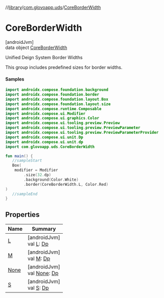 //[library](../../../index.md)/[com.glovoapp.uds](../index.md)/[CoreBorderWidth](index.md)

# CoreBorderWidth

[androidJvm]\
data object [CoreBorderWidth](index.md)

Unified Deign System Border Widths

This group includes predefined sizes for border widths.

#### Samples

```kotlin
import androidx.compose.foundation.background
import androidx.compose.foundation.border
import androidx.compose.foundation.layout.Box
import androidx.compose.foundation.layout.size
import androidx.compose.runtime.Composable
import androidx.compose.ui.Modifier
import androidx.compose.ui.graphics.Color
import androidx.compose.ui.tooling.preview.Preview
import androidx.compose.ui.tooling.preview.PreviewParameter
import androidx.compose.ui.tooling.preview.PreviewParameterProvider
import androidx.compose.ui.unit.Dp
import androidx.compose.ui.unit.dp
import com.glovoapp.uds.CoreBorderWidth

fun main() { 
   //sampleStart 
   Box(
    modifier = Modifier
        .size(32.dp)
        .background(Color.White)
        .border(CoreBorderWidth.L, Color.Red)
) 
   //sampleEnd
}
```

## Properties

| Name | Summary |
|---|---|
| [L](-l.md) | [androidJvm]<br>val [L](-l.md): [Dp](https://developer.android.com/reference/kotlin/androidx/compose/ui/unit/Dp.html) |
| [M](-m.md) | [androidJvm]<br>val [M](-m.md): [Dp](https://developer.android.com/reference/kotlin/androidx/compose/ui/unit/Dp.html) |
| [None](-none.md) | [androidJvm]<br>val [None](-none.md): [Dp](https://developer.android.com/reference/kotlin/androidx/compose/ui/unit/Dp.html) |
| [S](-s.md) | [androidJvm]<br>val [S](-s.md): [Dp](https://developer.android.com/reference/kotlin/androidx/compose/ui/unit/Dp.html) |
